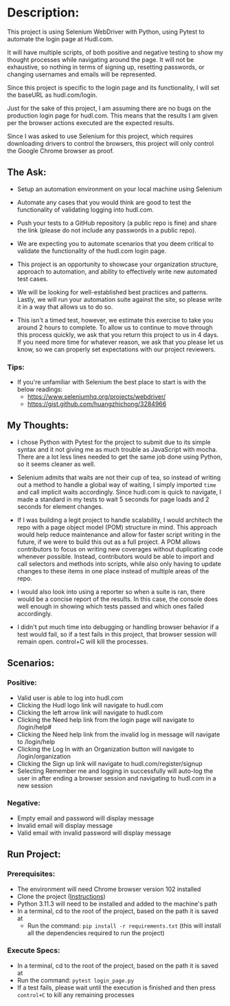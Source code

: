 # Description:

This project is using Selenium WebDriver with Python, using Pytest to automate the login page at Hudl.com. 

It will have multiple scripts, of both positive and negative testing to show my thought processes while navigating around the page. It will not be exhaustive, so nothing in terms of signing up, resetting passwords, or changing usernames and emails will be represented.

Since this project is specific to the login page and its functionality, I will set the baseURL as hudl.com/login.

Just for the sake of this project, I am assuming there are no bugs on the production login page for hudl.com. This means that the results I am given per the browser actions executed are the expected results. 

Since I was asked to use Selenium for this project, which requires downloading drivers to control the browsers, this project will only control the Google Chrome browser as proof. 

## The Ask:
- Setup an automation environment on your local machine using Selenium

- Automate any cases that you would think are good to test the functionality of validating logging into hudl.com.

- Push your tests to a GitHub repository (a public repo is fine) and share the link (please do not include any passwords in a public repo).

- We are expecting you to automate scenarios that you deem critical to validate the functionality of the hudl.com login page. 

- This project is an opportunity to showcase your organization structure, approach to automation, and ability to effectively write new automated test cases.
 
- We will be looking for well-established best practices and patterns. Lastly, we will run your automation suite against the site, so please write it in a way that allows us to do so.
 
- This isn't a timed test, however, we estimate this exercise to take you around 2 hours to complete. To allow us to continue to move through this process quickly, we ask that you return this project to us in 4 days. If you need more time for whatever reason, we ask that you please let us know, so we can properly set expectations with our project reviewers.

### Tips:
- If you're unfamiliar with Selenium the best place to start is with the below readings:
    - https://www.seleniumhq.org/projects/webdriver/
    - https://gist.github.com/huangzhichong/3284966 

## My Thoughts:

- I chose Python with Pytest for the project to submit due to its simple syntax and it not giving me as much trouble as JavaScript with mocha. There are a lot less lines needed to get the same job done using Python, so it seems cleaner as well.

- Selenium admits that waits are not their cup of tea, so instead of writing out a method to handle a global way of waiting, I simply imported `time` and call implicit waits accordingly. Since hudl.com is quick to navigate, I made a standard in my tests to wait 5 seconds for page loads and 2 seconds for element changes.

- If I was building a legit project to handle scalability, I would architech the repo with a page object model (POM) structure in mind. This approach would help reduce maintenance and allow for faster script writing in the future, if we were to build this out as a full project. A POM allows contributors to focus on writing new coverages without duplicating code whenever possible. Instead, contributors would be able to import and call selectors and methods into scripts, while also only having to update changes to these items in one place instead of multiple areas of the repo.

- I would also look into using a reporter so when a suite is ran, there would be a concise report of the results. In this case, the console does well enough in showing which tests passed and which ones failed accordingly.

- I didn't put much time into debugging or handling browser behavior if a test would fail, so if a test fails in this project, that browser session will remain open. control+C will kill the processes.

## Scenarios:

### Positive:
- Valid user is able to log into hudl.com
- Clicking the Hudl logo link will navigate to hudl.com
- Clicking the left arrow link will navigate to hudl.com
- Clicking the Need help link from the login page will navigate to /login/help#
- Clicking the Need help link from the invalid log in message will navigate to /login/help
- Clicking the Log In with an Organization button will navigate to /login/organization
- Clicking the Sign up link will navigate to hudl.com/register/signup
- Selecting Remember me and logging in successfully will auto-log the user in after ending a browser session and navigating to hudl.com in a new session

### Negative:
- Empty email and password will display message
- Invalid email will display message
- Valid email with invalid password will display message

## Run Project:

### Prerequisites:
- The environment will need Chrome browser version 102 installed
- Clone the project ([Instructions]([Clone](https://docs.github.com/en/repositories/creating-and-managing-repositories/cloning-a-repository)))
- Python 3.11.3 will need to be installed and added to the machine's path
- In a terminal, cd to the root of the project, based on the path it is saved at
    - Run the command: `pip install -r requirements.txt` (this will install all the dependencies required to run the project)

### Execute Specs:
- In a terminal, cd to the root of the project, based on the path it is saved at
- Run the command: `pytest login_page.py`
- If a test fails, please wait until the execution is finished and then press `control+C` to kill any remaining processes